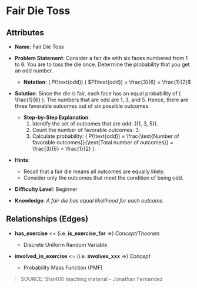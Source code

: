# Fair Die Toss

## Attributes

- **Name**: Fair Die Toss

- **Problem Statement**: 
  Consider a fair die with six faces numbered from 1 to 6. You are to toss the die once. Determine the probability that you get an odd number.

  - **Notation**: 
    \( P(\text{odd}) \) $P(\text{odd}) = \frac{3}{6} = \frac{1}{2}$

- **Solution**: 
  Since the die is fair, each face has an equal probability of \( \frac{1}{6} \). The numbers that are odd are 1, 3, and 5. Hence, there are three favorable outcomes out of six possible outcomes.

  - **Step-by-Step Explanation**:
    1. Identify the set of outcomes that are odd: \(\{1, 3, 5\}\).
    2. Count the number of favorable outcomes: 3.
    3. Calculate probability: \( P(\text{odd}) = \frac{\text{Number of favorable outcomes}}{\text{Total number of outcomes}} = \frac{3}{6} = \frac{1}{2} \).

- **Hints**: 
  - Recall that a fair die means all outcomes are equally likely.
  - Consider only the outcomes that meet the condition of being odd.

- **Difficulty Level**: Beginner

- **Knowledge**: 
  *A fair die has equal likelihood for each outcome.*

## Relationships (Edges)

- **has_exercise** <= (i.e. **is_exercise_for** =>) *Concept*/*Theorem* 
  - Discrete Uniform Random Variable

- **involved_in_exercise** <= (i.e. **involves_xxx** =>) *Concept*
  - Probability Mass Function (PMF)

> SOURCE: Stat400 teaching material - Jonathan Fernandez
